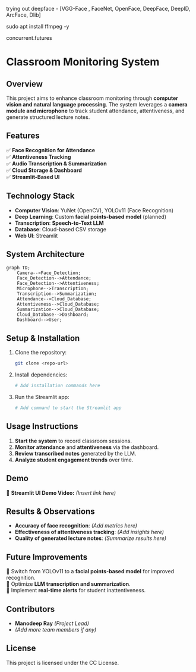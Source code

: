 trying out deepface - [VGG-Face , FaceNet, OpenFace, DeepFace, DeepID, ArcFace, Dlib]


sudo apt install ffmpeg -y

concurrent.futures

# **Classroom Monitoring System**

## **Overview**

This project aims to enhance classroom monitoring through **computer vision and natural language processing**. The system leverages a **camera module and microphone** to track student attendance, attentiveness, and generate structured lecture notes.

## **Features**

✅ **Face Recognition for Attendance**  
✅ **Attentiveness Tracking**  
✅ **Audio Transcription & Summarization**  
✅ **Cloud Storage & Dashboard**  
✅ **Streamlit-Based UI**

## **Technology Stack**

- **Computer Vision**: YuNet (OpenCV), YOLOv11 (Face Recognition)
- **Deep Learning**: Custom **facial points-based model** (planned)
- **Transcription**: **Speech-to-Text LLM**
- **Database**: Cloud-based CSV storage
- **Web UI**: Streamlit

## **System Architecture**

```mermaid
graph TD;
    Camera-->Face_Detection;
    Face_Detection-->Attendance;
    Face_Detection-->Attentiveness;
    Microphone-->Transcription;
    Transcription-->Summarization;
    Attendance-->Cloud_Database;
    Attentiveness-->Cloud_Database;
    Summarization-->Cloud_Database;
    Cloud_Database-->Dashboard;
    Dashboard-->User;
```

## **Setup & Installation**

1. Clone the repository:
   ```bash
   git clone <repo-url>
   ```
2. Install dependencies:
   ```bash
   # Add installation commands here
   ```
3. Run the Streamlit app:
   ```bash
   # Add command to start the Streamlit app
   ```

## **Usage Instructions**

1. **Start the system** to record classroom sessions.
2. **Monitor attendance** and **attentiveness** via the dashboard.
3. **Review transcribed notes** generated by the LLM.
4. **Analyze student engagement trends** over time.

## **Demo**

🎥 **Streamlit UI Demo Video:** _(Insert link here)_

## **Results & Observations**

- **Accuracy of face recognition**: _(Add metrics here)_
- **Effectiveness of attentiveness tracking**: _(Add insights here)_
- **Quality of generated lecture notes**: _(Summarize results here)_

## **Future Improvements**

🔹 Switch from YOLOv11 to a **facial points-based model** for improved recognition.  
🔹 Optimize **LLM transcription and summarization**.  
🔹 Implement **real-time alerts** for student inattentiveness.

## **Contributors**

- **Manodeep Ray** _(Project Lead)_
- _(Add more team members if any)_

## **License**

This project is licensed under the CC License.
